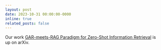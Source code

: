 ```yaml
---
layout: post
date: 2023-10-31 00:00:00-0000
inline: true
related_posts: false
---
```


Our work [GAR-meets-RAG Paradigm for Zero-Shot Information Retrieval](https://arxiv.org/pdf/2310.20158.pdf) is up on arXiv. 